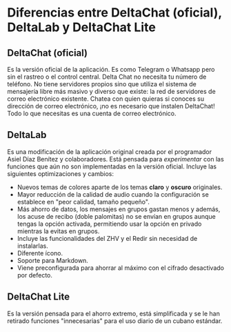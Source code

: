 # Diferencias entre DeltaChat (oficial), DeltaLab y DeltaChat Lite

## DeltaChat (oficial)
Es la versión oficial de la aplicación. Es como Telegram o Whatsapp pero sin el rastreo o el control central. Delta Chat no necesita tu número de teléfono.
No tiene servidores propios sino que utiliza el sistema de mensajería libre más masivo y diverso que existe: la red de servidores de correo electrónico existente. Chatea con quien quieras si conoces su dirección de correo electrónico, ¡no es necesario que instalen DeltaChat! Todo lo que necesitas es una cuenta de correo electrónico.

## DeltaLab

Es una modificación de la aplicación original creada por el programador Asiel Díaz Benítez y colaboradores. Está pensada para *experimentar* con las funciones que aún no son implementadas en la versión oficial. Incluye las siguientes optimizaciones y cambios:

- Nuevos temas de colores aparte de los temas **claro** y **oscuro** originales.
- Mayor reducción de la calidad de audio cuando la configuración se establece en "peor calidad, tamaño pequeño".
- Más ahorro de datos, los mensajes en grupos gastan menos y además, los acuse de recibo (doble palomitas) no se envían en grupos aunque tengas la opción activada, permitiendo usar la opción en privado mientras la evitas en grupos.
- Incluye las funcionalidades del ZHV y el Redir sin necesidad de instalarlas.
- Diferente ícono.
- Soporte para Markdown.
- Viene preconfigurada para ahorrar al máximo con el cifrado desactivado por defecto.

## DeltaChat Lite

Es la versión pensada para el ahorro extremo, está simplificada y se le han retirado funciones "innecesarias" para el uso diario de un cubano estándar.
